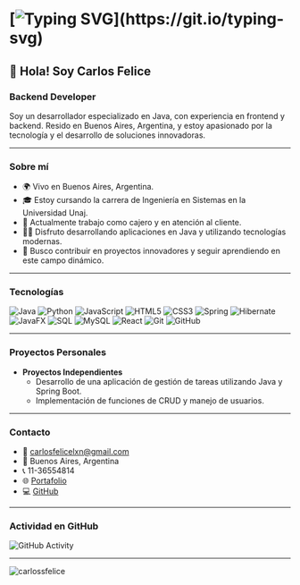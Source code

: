 # [![Typing SVG](https://readme-typing-svg.herokuapp.com?font=Fira+Code&pause=1000&color=69F76D&random=false&width=435&lines=Welcome+to+my+GitHub+profile+!)](https://git.io/typing-svg)

## 👋 Hola! Soy Carlos Felice
### Backend Developer

Soy un desarrollador especializado en Java, con experiencia en frontend y backend. Resido en Buenos Aires, Argentina, y estoy apasionado por la tecnología y el desarrollo de soluciones innovadoras.

---

### Sobre mí
- 🌍 Vivo en Buenos Aires, Argentina.
- 🎓 Estoy cursando la carrera de Ingeniería en Sistemas en la Universidad Unaj.
- 💼 Actualmente trabajo como cajero y en atención al cliente.
- 👨‍💻 Disfruto desarrollando aplicaciones en Java y utilizando tecnologías modernas.
- 🚀 Busco contribuir en proyectos innovadores y seguir aprendiendo en este campo dinámico.

---

### Tecnologías
![Java](https://img.shields.io/badge/Java-ED8B00?style=flat&logo=java&logoColor=white)
![Python](https://img.shields.io/badge/Python-3776AB?style=flat&logo=python&logoColor=white)
![JavaScript](https://img.shields.io/badge/JavaScript-F7DF1E?style=flat&logo=javascript&logoColor=black)
![HTML5](https://img.shields.io/badge/HTML5-E34F26?style=flat&logo=html5&logoColor=white)
![CSS3](https://img.shields.io/badge/CSS3-1572B6?style=flat&logo=css3&logoColor=white)
![Spring](https://img.shields.io/badge/Spring-6DB33F?style=flat&logo=spring&logoColor=white)
![Hibernate](https://img.shields.io/badge/Hibernate-59666C?style=flat&logo=hibernate&logoColor=white)
![JavaFX](https://img.shields.io/badge/JavaFX-0088CC?style=flat&logo=javafx&logoColor=white)
![SQL](https://img.shields.io/badge/SQL-4479A1?style=flat&logo=sql&logoColor=white)
![MySQL](https://img.shields.io/badge/MySQL-4479A1?style=flat&logo=mysql&logoColor=white)
![React](https://img.shields.io/badge/React-61DAFB?style=flat&logo=react&logoColor=black)
![Git](https://img.shields.io/badge/Git-F05032?style=flat&logo=git&logoColor=white)
![GitHub](https://img.shields.io/badge/GitHub-181717?style=flat&logo=github&logoColor=white)

---

### Proyectos Personales
- **Proyectos Independientes**
  - Desarrollo de una aplicación de gestión de tareas utilizando Java y Spring Boot.
  - Implementación de funciones de CRUD y manejo de usuarios.
  

---

### Contacto
- 📧 [carlosfelicelxn@gmail.com](mailto:carlosfelicelxn@gmail.com)
- 📍 Buenos Aires, Argentina
- 📞 11-36554814
- 🌐 [Portafolio](https://carlossfelice.github.io/)
- 💻 [GitHub](https://github.com/carlossfelice)

---

### Actividad en GitHub
![GitHub Activity](https://github-readme-stats.vercel.app/api?username=carlossfelice&show_icons=true&theme=radical)

---

<p align="left">
  <img src="https://komarev.com/ghpvc/?username=carlossfelice&label=Profile%20views&color=0e75b6&style=flat" alt="carlossfelice" />
</p>
